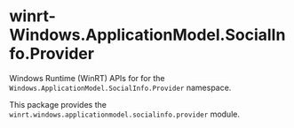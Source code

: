 <!-- warning: Please don't edit this file. It was automatically generated. -->

# winrt-Windows.ApplicationModel.SocialInfo.Provider

Windows Runtime (WinRT) APIs for for the `Windows.ApplicationModel.SocialInfo.Provider` namespace.

This package provides the `winrt.windows.applicationmodel.socialinfo.provider` module.
